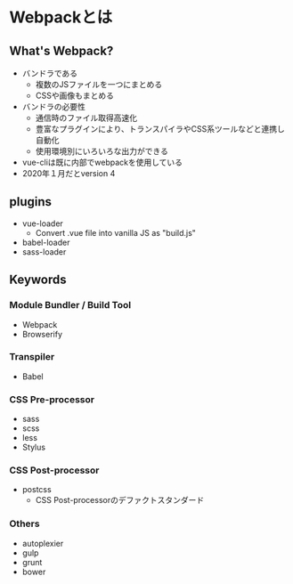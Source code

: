 # Webpackとは

## What's Webpack?

- バンドラである
    - 複数のJSファイルを一つにまとめる
    - CSSや画像もまとめる
- バンドラの必要性
    - 通信時のファイル取得高速化
    - 豊富なプラグインにより、トランスパイラやCSS系ツールなどと連携し自動化
    - 使用環境別にいろいろな出力ができる
- vue-cliは既に内部でwebpackを使用している
- 2020年１月だとversion 4

## plugins

- vue-loader
    - Convert .vue file into vanilla JS as "build.js"
- babel-loader
- sass-loader

## Keywords

### Module Bundler / Build Tool
- Webpack
- Browserify

### Transpiler
- Babel

### CSS Pre-processor
- sass
- scss
- less
- Stylus

### CSS Post-processor
- postcss
    - CSS Post-processorのデファクトスタンダード

### Others
- autoplexier
- gulp
- grunt
- bower
